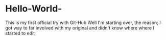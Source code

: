 # Hello-World-
This is my first official try with Git-Hub
Well I'm starting over, the reason; I got way to far involved with my original and didn't know where where I started to edit
